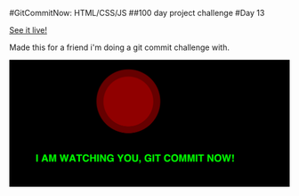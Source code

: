 #GitCommitNow: HTML/CSS/JS
##100 day project challenge
#Day 13


[See it live!](http://kennybatista.github.io/GitCommitNow/)

Made this for a friend i'm doing a git commit challenge with.

![screenshot](https://github.com/kennybatista/GitCommitNow/blob/master/screenshot.png)

